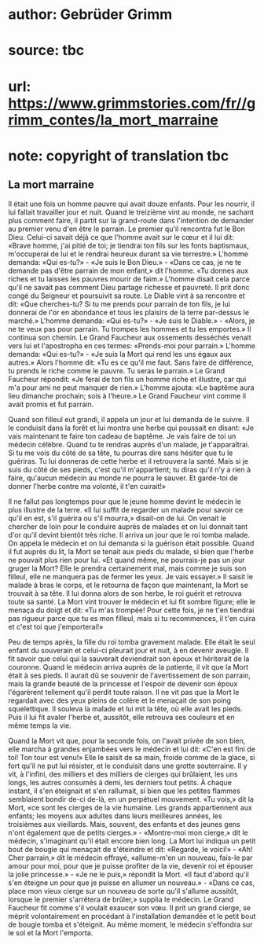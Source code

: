 # author: Gebrüder Grimm
# source: tbc
# url: https://www.grimmstories.com/fr//grimm_contes/la_mort_marraine
# note: copyright of translation tbc

## La mort marraine 

Il était une fois un homme pauvre qui avait douze enfants. Pour les
nourrir, il lui fallait travailler jour et nuit. Quand le treizième vint
au monde, ne sachant plus comment faire, il partit sur la grand-route
dans l'intention de demander au premier venu d'en être le parrain. Le
premier qu'il rencontra fut le Bon Dieu. Celui-ci savait déjà ce que
l'homme avait sur le cœur et il lui dit: «Brave homme, j'ai pitié de
toi; je tiendrai ton fils sur les fonts baptismaux, m'occuperai de lui
et le rendrai heureux durant sa vie terrestre.» L'homme demanda: «Qui
es-tu?» - «Je suis le Bon Dieu.» - «Dans ce cas, je ne te demande pas
d'être parrain de mon enfant,» dit l'homme. «Tu donnes aux riches et
tu laisses les pauvres mourir de faim.» L'homme disait cela parce
qu'il ne savait pas comment Dieu partage richesse et pauvreté. Il prit
donc congé du Seigneur et poursuivit sa route. Le Diable vint à sa
rencontre et dit: «Que cherches-tu? Si tu me prends pour parrain de ton
fils, je lui donnerai de l'or en abondance et tous les plaisirs de la
terre par-dessus le marché.» L'homme demanda: «Qui es-tu?» - «Je suis
le Diable.» - «Alors, je ne te veux pas pour parrain. Tu trompes les
hommes et tu les emportes.» Il continua son chemin. Le Grand Faucheur
aux ossements desséchés venait vers lui et l'apostropha en ces termes:
«Prends-moi pour parrain.» L'homme demanda: «Qui es-tu?» - «Je suis la
Mort qui rend les uns égaux aux autres.» Alors l'homme dit: «Tu es ce
qu'il me faut. Sans faire de différence, tu prends le riche comme le
pauvre. Tu seras le parrain.» Le Grand Faucheur répondit: «Je ferai de
ton fils un homme riche et illustre, car qui m'a pour ami ne peut
manquer de rien.» L'homme ajouta: «Le baptême aura lieu dimanche
prochain; sois à l'heure.» Le Grand Faucheur vint comme il avait promis
et fut parrain.

Quand son filleul eut grandi, il appela un jour et lui demanda de le
suivre. Il le conduisit dans la forêt et lui montra une herbe qui
poussait en disant: «Je vais maintenant te faire ton cadeau de baptême.
Je vais faire de toi un médecin célèbre. Quand tu te rendras auprès
d'un malade, je t'apparaîtrai. Si tu me vois du côté de sa tête, tu
pourras dire sans hésiter que tu le guériras. Tu lui donneras de cette
herbe et il retrouvera la santé. Mais si je suis du côté de ses pieds,
c'est qu'il m'appartient; tu diras qu'il n'y a rien à faire,
qu'aucun médecin au monde ne pourra le sauver. Et garde-toi de donner
l'herbe contre ma volonté, il t'en cuirait!»

Il ne fallut pas longtemps pour que le jeune homme devint le médecin le
plus illustre de la terre. «Il lui suffit de regarder un malade pour
savoir ce qu'il en est, s'il guérira ou s'il mourra,» disait-on de
lui. On venait le chercher de loin pour le conduire auprès de malades et
on lui donnait tant d'or qu'il devint bientôt très riche. Il arriva un
jour que le roi tomba malade. On appela le médecin et on lui demanda si
la guérison était possible. Quand il fut auprès du lit, la Mort se
tenait aux pieds du malade, si bien que l'herbe ne pouvait plus rien
pour lui. «Et quand même, ne pourrais-je pas un jour gruger la Mort?
Elle le prendra certainement mal, mais comme je suis son filleul, elle
ne manquera pas de fermer les yeux. Je vais essayer.» Il saisit le
malade à bras le corps, et le retourna de façon que maintenant, la Mort
se trouvait à sa tête. Il lui donna alors de son herbe, le roi guérit et
retrouva toute sa santé. La Mort vint trouver le médecin et lui fit
sombre figure; elle le menaça du doigt et dit: «Tu m'as trompée! Pour
cette fois, je ne t'en tiendrai pas rigueur parce que tu es mon
filleul, mais si tu recommences, il t'en cuira et c'est toi que
j'emporterai!»

Peu de temps après, la fille du roi tomba gravement malade. Elle était
le seul enfant du souverain et celui-ci pleurait jour et nuit, à en
devenir aveugle. Il fit savoir que celui qui la sauverait deviendrait
son époux et hériterait de la couronne. Quand le médecin arriva auprès
de la patiente, il vit que la Mort était à ses pieds. Il aurait dû se
souvenir de l'avertissement de son parrain, mais la grande beauté de la
princesse et l'espoir de devenir son époux l'égarèrent tellement
qu'il perdit toute raison. Il ne vit pas que la Mort le regardait avec
des yeux pleins de colère et le menaçait de son poing squelettique. Il
souleva la malade et lui mit la tête, où elle avait les pieds. Puis il
lui fit avaler l'herbe et, aussitôt, elle retrouva ses couleurs et en
même temps la vie.

Quand la Mort vit que, pour la seconde fois, on l'avait privée de son
bien, elle marcha à grandes enjambées vers le médecin et lui dit: «C'en
est fini de toi! Ton tour est venu!» Elle le saisit de sa main, froide
comme de la glace, si fort qu'il ne put lui résister, et le conduisit
dans une grotte souterraine. Il y vit, à l'infini, des milliers et des
milliers de cierges qui brûlaient, les uns longs, les autres consumés à
demi, les derniers tout petits. À chaque instant, il s'en éteignait et
s'en rallumait, si bien que les petites flammes semblaient bondir de-ci
de-là, en un perpétuel mouvement. «Tu vois,» dit la Mort, «ce sont les
cierges de la vie humaine. Les grands appartiennent aux enfants; les
moyens aux adultes dans leurs meilleures années, les troisièmes aux
vieillards. Mais, souvent, des enfants et des jeunes gens n'ont
également que de petits cierges.» - «Montre-moi mon cierge,» dit le
médecin, s'imaginant qu'il était encore bien long. La Mort lui indiqua
un petit bout de bougie qui menaçait de s'éteindre et dit: «Regarde, le
voici!» - «Ah! Cher parrain,» dit le médecin effrayé, «allume-m'en un
nouveau, fais-le par amour pour moi, pour que je puisse profiter de la
vie, devenir roi et épouser la jolie princesse.» - «Je ne le puis,»
répondit la Mort. «Il faut d'abord qu'il s'en éteigne un pour que je
puisse en allumer un nouveau.» - «Dans ce cas, place mon vieux cierge
sur un nouveau de sorte qu'il s'allume aussitôt, lorsque le premier
s'arrêtera de brûler,» supplia le médecin. Le Grand Faucheur fit comme
s'il voulait exaucer son vœu. Il prit un grand cierge, se méprit
volontairement en procédant à l'installation demandée et le petit bout
de bougie tomba et s'éteignit. Au même moment, le médecin s'effondra
sur le sol et la Mort l'emporta.
